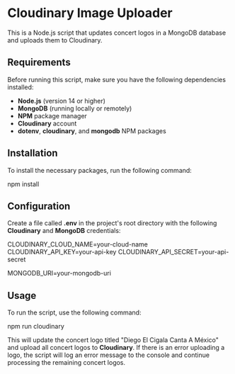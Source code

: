 # Cloudinary Image Uploader

This is a Node.js script that updates concert logos in a MongoDB database and uploads them to Cloudinary.

## Requirements

Before running this script, make sure you have the following dependencies installed:

- **Node.js** (version 14 or higher)
- **MongoDB** (running locally or remotely)
- **NPM** package manager
- **Cloudinary** account
- **dotenv**, **cloudinary**, and **mongodb** NPM packages

## Installation

To install the necessary packages, run the following command:

npm install


## Configuration

Create a file called **.env** in the project's root directory with the following **Cloudinary** and **MongoDB** credentials:

CLOUDINARY_CLOUD_NAME=your-cloud-name
CLOUDINARY_API_KEY=your-api-key
CLOUDINARY_API_SECRET=your-api-secret

MONGODB_URI=your-mongodb-uri


## Usage

To run the script, use the following command:

npm run cloudinary


This will update the concert logo titled "Diego El Cigala Canta A México" and upload all concert logos to **Cloudinary**. If there is an error uploading a logo, the script will log an error message to the console and continue processing the remaining concert logos.

